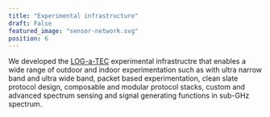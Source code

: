 ```yaml
---
title: "Experimental infrastructure"
draft: False
featured_image: "sensor-network.svg"
position: 6
---
```


We developed the [LOG-a-TEC](http://log-a-tec.eu) experimental infrastructre that enables a wide range of outdoor and indoor experimentation such as with ultra narrow band and ultra wide band, packet based experimentation, clean slate protocol design, composable and modular protocol stacks, custom and advanced spectrum sensing and signal generating functions in sub-GHz spectrum. 
